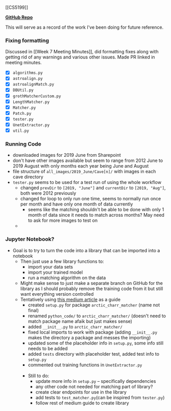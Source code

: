 [[CS5199]]

**[GitHub Repo](https://github.com/walker-herndon/arctic-charr-packaged)**

This will serve as a record of the work I've been doing for future reference.
### Fixing formatting
Discussed in [[Week 7 Meeting Minutes]], did formatting fixes along with getting rid of any warnings and various other issues. Made PR linked in meeting minutes.
- [x] `algorithms.py`
- [x] `astroalign.py`
- [x] `astroalignMatch.py`
- [x] `DBUtil.py`
- [x] `grothMatcherCustom.py`
- [x] `LengthMatcher.py`
- [x] `Matcher.py`
- [x] `Patch.py`
- [x] `tester.py`
- [x] `UnetExtractor.py`
- [x] `util.py`

### Running Code
- downloaded images for 2019 June from Sharepoint
- don't have other images available but seem to range from 2012 June to 2019 August with only months each year being June and August
- file structure of  `all_images/2019_June/Cave[n]/` with images in each cave directory
- `tester.py` seems to be used for a test run of using the whole workflow
	- changed `prevDir` to `[2019, "June"]` and `currentDir` to `[2019, "Aug"]`, both were 2012 previously
	- changed for loop to only run one time, seems to normally run once per month and have only one month of data currently
		- seems like the matching shouldn't be able to be done with only 1 month of data since it needs to match across months? May need to ask for more images to test on
	- 

### Jupyter Notebook?
- Goal is to try to turn the code into a library that can be imported into a notebook
	- Then just use a few library functions to:
		- import your data sets
		- import your trained model
		- run a matching algorithm on the data
	- Might make sense to just make a separate branch on GitHub for the library as I should probably remove the training code from it but still want everything version controlled
	- Tentatively using [this medium article](https://medium.com/analytics-vidhya/how-to-create-a-python-library-7d5aea80cc3f) as a guide
		- created `setup.py` for package `arctic_charr_matcher` (name not final)
		- renamed `python_code/` to `arctic_charr_matcher/` (doesn't need to match package name afaik but just makes sense)
		- added `__init__.py` to `arctic_charr_matcher/`
		- fixed local imports to work with package (adding `__init__.py` makes the directory a package and messes the importing)
		- updated some of the placeholder info in `setup.py`, some info still needs to be added
		- added `tests` directory with placeholder test, added test info to `setup.py`
		- commented out training functions in `UnetExtractor.py`<br><br>
		- Still to do:
			- update more info in `setup.py` – specifically dependencies
			- any other code not needed for matching part of library?
			- create clear endpoints for use in the library
			- add tests to `test_matcher.py`(can be inspired from `tester.py`)
			- follow rest of medium guide to create library